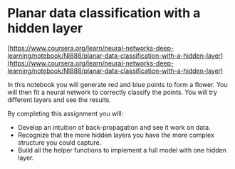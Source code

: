 # Planar data classification with a hidden layer

[https://www.coursera.org/learn/neural-networks-deep-learning/notebook/NI888/planar-data-classification-with-a-hidden-layer](https://www.coursera.org/learn/neural-networks-deep-learning/notebook/NI888/planar-data-classification-with-a-hidden-layer)

In this notebook you will generate red and blue points to form a flower. You will then fit a neural network to correctly classify the points. You will try different layers and see the results.


By completing this assignment you will:

- Develop an intuition of back-propagation and see it work on data.
- Recognize that the more hidden layers you have the more complex structure you could capture.
- Build all the helper functions to implement a full model with one hidden layer.

